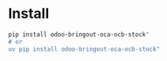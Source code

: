 # Install

```bash
pip install odoo-bringout-oca-ocb-stock"
# or
uv pip install odoo-bringout-oca-ocb-stock"
```
